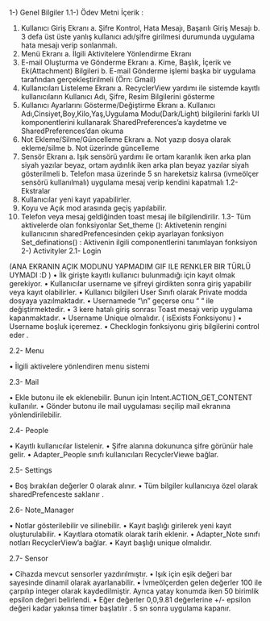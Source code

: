 1-) Genel Bilgiler
1.1-) Ödev Metni
İçerik :
1. Kullanıcı Giriş Ekranı
a. Şifre Kontrol, Hata Mesajı, Başarılı Giriş Mesajı
b. 3 defa üst üste yanlış kullanıcı adı/şifre girilmesi durumunda uygulama hata mesajı verip
sonlanmalı.
2. Menü Ekranı
a. İlgili Aktivitelere Yönlendirme Ekranı
3. E-mail Oluşturma ve Gönderme Ekranı
a. Kime, Başlık, İçerik ve Ek(Attachment) Bilgileri
b. E-mail Gönderme işlemi başka bir uygulama tarafından gerçekleştirilmeli (Örn: Gmail)
4. Kullanıcıları Listeleme Ekranı
a. RecyclerView yardımı ile sistemde kayıtlı kullanıcıların Kullanıcı Adı, Şifre, Resim
Bilgilerini gösterme
5. Kullanıcı Ayarlarını Gösterme/Değiştirme Ekranı
a. Kullanıcı Adı,Cinsiyet,Boy,Kilo,Yaş,Uygulama Modu(Dark/Light) bilgilerini farklı UI
komponentlerini kullanarak SharedPreferences’a kaydetme ve SharedPreferences’dan
okuma
6. Not Ekleme/Silme/Güncelleme Ekranı
a. Not yazıp dosya olarak ekleme/silme
b. Not üzerinde güncelleme
7. Sensör Ekranı
a. Işık sensörü yardımı ile ortam karanlık iken arka plan siyah yazılar beyaz, ortam
aydınlık iken arka plan beyaz yazılar siyah gösterilmeli
b. Telefon masa üzerinde 5 sn hareketsiz kalırsa (ivmeölçer sensörü kullanılmalı)
uygulama mesaj verip kendini kapatmalı
1.2- Ekstralar
1.	Kullanıcılar yeni kayıt yapabilirler.
2.	Koyu ve Açık mod arasında geçiş yapılabilir.
3.	Telefon veya mesaj geldiğinden toast mesaj ile bilgilendirilir.
1.3- Tüm aktivelerde olan fonksiyonlar
Set_theme (): Aktivetenin rengini kullanıcının sharedPrefencesinden çekip ayarlayan fonksiyon
Set_definations() : Aktivenin ilgili componentlerini tanımlayan fonksiyon
2-) Activityler
2.1- Login

  
(ANA EKRANIN AÇIK MODUNU YAPMADIM GIF ILE RENKLER BIR TÜRLÜ UYMADI :D ) 
•	İlk girişte kayıtlı kullanıcı bulunmadığı için kayıt olmak gerekiyor.
•	Kullanıcılar username ve şifreyi girdikten sonra giriş yapabilir veya kayıt olabilirler. 
•	Kullanıcı bilgileri User Sınıfı olarak Private modda dosyaya yazılmaktadır.
•	Usernamede “\n” geçerse onu “ “ ile değiştirmektedir.
•	3 kere hatalı giriş sonrası Toast mesajı verip uygulama kapanmaktadır.
•	Username Unique olmalıdır. ( isExists Fonksiyonu )
•	Username boşluk içeremez. 
•	Checklogin fonksiyonu giriş bilgilerini control eder .

2.2- Menu
  
•	İlgili aktivelere yönlendiren menu sistemi







2.3-  Mail
  
•	Ekle butonu ile ek eklenebilir. Bunun için Intent.ACTION_GET_CONTENT kullanılır.
•	Gönder butonu ile mail uygulaması seçilip mail ekranına yönlendirilebilir.







2.4-  People
  
•	Kayıtlı kullanıcılar listelenir.
•	Şifre alanına dokununca şifre görünür hale gelir.
•	Adapter_People sınıfı kullanıcıları RecyclerViewe bağlar.












2.5- Settings
  
•	Boş bırakılan değerler 0 olarak alınır.
•	Tüm bilgiler kullanıcıya özel olarak sharedPrefenceste saklanır .






2.6- Note_Manager
  
    
•	Notlar gösterilebilir ve silinebilir.
•	Kayıt başlığı girilerek yeni kayıt oluşturulabilir.
•	Kayıtlara otomatik olarak tarih eklenir.
•	Adapter_Note sınıfı notları RecyclerView’a bağlar.
•	Kayıt başlığı unique olmalıdır.






2.7- Sensor

  
•	Cihazda mevcut sensorler yazdırılmıştır.
•	Işık için eşik değeri bar sayesinde dinamil olarak ayarlanabilir.
•	İvmeölçerden gelen değerler 100 ile çarpılıp integer olarak kaydedilmiştir. Ayrıca yatay konumda iken 50 birimlik epsilon değeri belirlendi.
•	Eğer değerler 0,0,9.81 değerlerine +/- epsilon değeri kadar yakınsa timer başlatılır  . 5 sn sonra uygulama kapanır.
